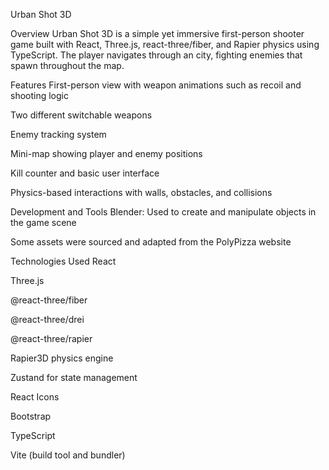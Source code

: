 Urban Shot 3D

Overview
Urban Shot 3D is a simple yet immersive first-person shooter game built with React, Three.js, react-three/fiber, and Rapier physics using TypeScript. The player navigates through an city, fighting enemies that spawn throughout the map.

Features
First-person view with weapon animations such as recoil and shooting logic

Two different switchable weapons

Enemy tracking system

Mini-map showing player and enemy positions

Kill counter and basic user interface

Physics-based interactions with walls, obstacles, and collisions

Development and Tools
Blender: Used to create and manipulate objects in the game scene

Some assets were sourced and adapted from the PolyPizza website

Technologies Used
React

Three.js

@react-three/fiber

@react-three/drei

@react-three/rapier

Rapier3D physics engine

Zustand for state management

React Icons

Bootstrap

TypeScript

Vite (build tool and bundler)
